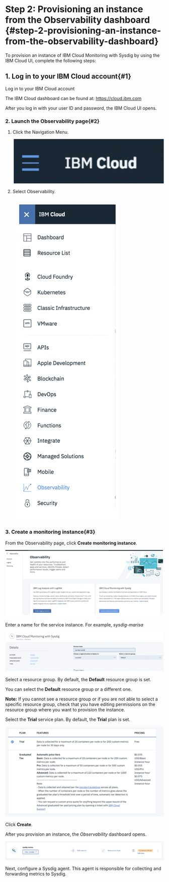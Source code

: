 # Step 2: Provisioning an instance from the Observability dashboard {#step-2-provisioning-an-instance-from-the-observability-dashboard}

To provision an instance of IBM Cloud Monitoring with Sysdig by using the IBM Cloud UI, complete the following steps:

## 1.  Log in to your IBM Cloud account{#1}

Log in to your IBM Cloud account

The IBM Cloud dashboard can be found at: <https://cloud.ibm.com>

After you log in with your user ID and password, the IBM Cloud UI opens.

### 2. Launch the Observability page{#2}

1. Click the Navigation Menu.

    ![ ](../images/sysdig_img8.png)

2. Select Observability.

    ![ ](../images/sysdig_img9.png)

### 3. Create a monitoring instance{#3}

From the Observability page, click **Create monitoring instance**.

![ ](../images/sysdig_img10.png)

Enter a name for the service instance. For example, _sysdig-marisa_

![ ](../images/sysdig_img11.png)

Select a resource group. By default, the **Default** resource group is set.

You can select the **Default** resource group or a different one.

**Note:** If you cannot see a resource group or if you are not able to select a specific resource group, check that you have editing permissions on the resource group where you want to provision the instance.

Select the **Trial** service plan. By default, the **Trial** plan is set.

![ ](../images/sysdig_img12.png)

Click **Create**.

After you provision an instance, the _Observability_ dashboard opens.

![ ](../images/sysdig_img13.png)

Next, configure a Sysdig agent. This agent is responsible for collecting and forwarding metrics to Sysdig.
